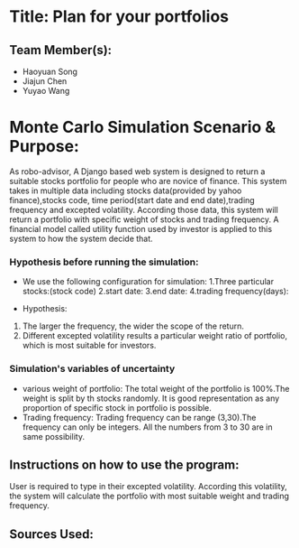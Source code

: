 # Title: Plan for your portfolios

## Team Member(s):
- Haoyuan Song
- Jiajun Chen
- Yuyao Wang


# Monte Carlo Simulation Scenario & Purpose:
As robo-advisor, A Django based web system is designed to return a suitable stocks portfolio for people who are novice of finance.
This system takes in multiple data including stocks data(provided by yahoo finance),stocks code, time period(start date
and end date),trading frequency and excepted volatility. According those data, this system will return a portfolio with specific weight of stocks and trading frequency.
A financial model called utility function used by investor is applied to this system to how the system decide that.

### Hypothesis before running the simulation:
- We use the following configuration for simulation:
1.Three particular stocks:(stock code)
2.start date:
3.end date:
4.trading frequency(days):

- Hypothesis:
1. The larger the frequency, the wider the scope of the return.
2. Different excepted volatility results a particular weight ratio of portfolio, which is most suitable for investors.


### Simulation's variables of uncertainty
- various weight of portfolio: The total weight of the portfolio is 100%.The weight is split by th stocks randomly. It is good representation as any proportion of specific stock in portfolio is possible.
- Trading frequency: Trading frequency can be range (3,30).The frequency can only be integers. All the numbers from 3 to 30 are in same possibility.

## Instructions on how to use the program:
User is required to type in their excepted volatility. According this volatility, the system will calculate the portfolio
with most suitable weight and trading frequency.

## Sources Used:

